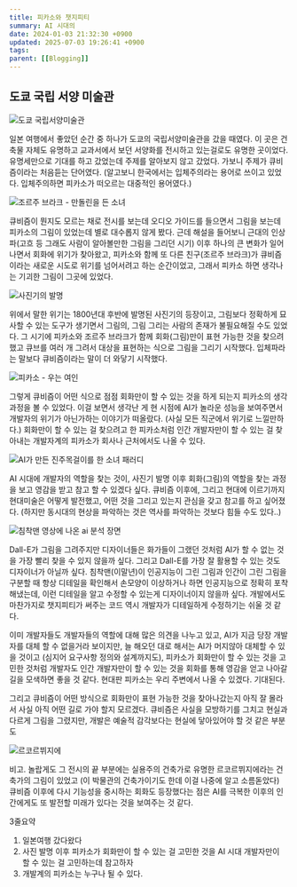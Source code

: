 ```yaml
---
title: 피카소와 챗지피티
summary: AI 시대의
date: 2024-01-03 21:32:30 +0900
updated: 2025-07-03 19:26:41 +0900
tags:
parent: [[Blogging]]
---
```


## 도쿄 국립 서양 미술관

![도쿄 국립서양미술관](../img/national_museum.png)

일본 여행에서 좋았던 순간 중 하나가 도쿄의 국립서양미술관을 갔을 때였다. 이 곳은 건축물 자체도 유명하고 교과서에서 보던 서양화를 전시하고 있는걸로도 유명한 곳이었다. 유명세만으로 기대를 하고 갔었는데 주제를 알아보지 않고 갔었다. 가보니 주제가 큐비즘이라는 처음듣는 단어였다. (알고보니 한국에서는 입체주의라는 용어로 쓰이고 있었다. 입체주의하면 피카소가 떠오르는 대중적인 용어였다.)

![조르주 브라크 - 만돌린을 든 소녀](../img/braque.png)

큐비즘이 뭔지도 모르는 채로 전시를 보는데 오디오 가이드를 들으면서 그림을 보는데 피카소의 그림이 있었는데 별로 대수롭지 않게 봤다. 근데 해설을 들어보니 근대의 인상파(고흐 등 그래도 사람이 알아볼만한 그림을 그리던 시기) 이후 하나의 큰 변화가 일어나면서 회화에 위기가 찾아왔고, 피카소와 함께 또 다른 친구(조르주 브라크)가 큐비즘이라는 새로운 시도로 위기를 넘어서려고 하는 순간이었고, 그래서 피카소 하면 생각나는 기괴한 그림이 그곳에 있었다.

![사진기의 발명](../img/first_picture.png)

위에서 말한 위기는 1800년대 후반에 발명된 사진기의 등장이고, 그림보다 정확하게 묘사할 수 있는 도구가 생기면서 그림의, 그림 그리는 사람의 존재가 불필요해질 수도 있었다. 그 시기에 피카소와 조르주 브라크가 함께 회화(그림)만이 표현 가능한 것을 찾으려 했고 큐브를 여러 개 그려서 대상을 표현하는 식으로 그림을 그리기 시작했다. 입체파라는 말보다 큐비즘이라는 말이 더 와닿기 시작했다.

![피카소 - 우는 여인](../img/picasso_paint.png)

그렇게 큐비즘이 어떤 식으로 점점 회화만이 할 수 있는 것을 하게 되는지 피카소의 생각 과정을 볼 수 있었다. 이걸 보면서 생각난 게 현 시점에 AI가 놀라운 성능을 보여주면서 개발자의 위기가 아닌가하는 이야기가 떠올랐다. (사실 모든 직군에서 위기로 느낄만하다.) 회화만이 할 수 있는 걸 찾으려고 한 피카소처럼 인간 개발자만이 할 수 있는 걸 찾아내는 개발자계의 피카소가 회사나 근처에서도 나올 수 있다.

![AI가 만든 진주목걸이를 한 소녀 패러디](../img/dalle.png)

AI 시대에 개발자의 역할을 찾는 것이, 사진기 발명 이후 회화(그림)의 역할을 찾는 과정을 보고 영감을 받고 참고 할 수 있겠다 싶다. 큐비즘 이후에, 그리고 현대에 이르기까지 현대미술은 어떻게 발전했고, 어떤 것을 그리고 있는지 관심을 갖고 참고를 하고 싶어졌다. (하지만 동시대의 현상을 파악하는 것은 역사를 파악하는 것보다 힘들 수도 있다..)

![침착맨 영상에 나온 ai 분석 장면](../img/chim_ai.png)

Dall-E가 그림을 그려주지만 디자이너들은 화가들이 그랬던 것처럼 AI가 할 수 없는 것을 가장 빨리 찾을 수 있지 않을까 싶다. 그리고 Dall-E를 가장 잘 활용할 수 있는 것도 디자이너가 아닐까 싶다. 침착맨(이말년)이 인공지능이 그린 그림과 인간이 그린 그림을 구분할 때 항상 디테일을 확인해서 손모양이 이상하거나 하면 인공지능으로 정확히 포착해냈는데, 이런 디테일을 알고 수정할 수 있는게 디자이너이지 않을까 싶다. 개발에서도 마찬가지로 챗지피티가 써주는 코드 역시 개발자가 디테일하게 수정하기는 쉬울 것 같다.

이미 개발자들도 개발자들의 역할에 대해 많은 의견을 나누고 있고, AI가 지금 당장 개발자를 대체 할 수 없을거라 보이지만, 늘 해오던 대로 해서는 AI가 머지않아 대체할 수 있을 것이고 (심지어 요구사항 정의와 설계까지도), 피카소가 회화만이 할 수 있는 것을 고민한 것처럼 개발자도 인간 개발자만이 할 수 있는 것을 회화를 통해 영감을 얻고 나아갈 길을 모색하면 좋을 것 같다. 현대판 피카소는 우리 주변에서 나올 수 있겠다. 기대된다.

그리고 큐비즘이 어떤 방식으로 회화만이 표현 가능한 것을 찾아나갔는지 아직 잘 몰라서 사실 아직 어떤 길로 가야 할지 모르겠다. 큐비즘은 사실을 모방하기를 그치고 현실과 다르게 그림을 그렸지만, 개발은 예술적 감각보다는 현실에 닿아있어야 할 것 같은 부분도

![르코르뷔지에](../img/lecorbigue.png)

비고.
놀랍게도 그 전시의 끝 부분에는 실용주의 건축가로 유명한 르코르뷔지에라는 건축가의 그림이 있었고 (이 박물관의 건축가이기도 한데 이걸 나중에 알고 소름돋았다) 큐비즘 이후에 다시 기능성을 중시하는 회화도 등장했다는 점은 AI를 극복한 이후의 인간에게도 또 발전할 미래가 있다는 것을 보여주는 것 같다.

3줄요약

1. 일본여행 갔다왔다
2. 사진 발명 이후 피카소가 회화만이 할 수 있는 걸 고민한 것을 AI 시대 개발자만이 할 수 있는 걸 고민하는데 참고하자
3. 개발계의 피카소는 누구나 될 수 있다.
